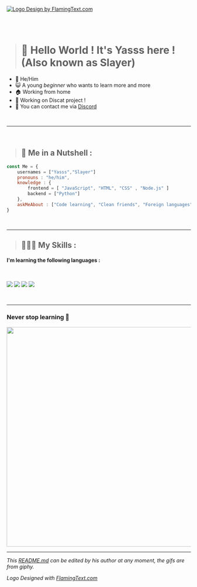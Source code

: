 <a target="_top" href="https://flamingtext.com/" ><img src="https://de21-engine.flamingtext.com/netfu/tmp28000/coollogo_com-13693190.png" alt="Logo Design by FlamingText.com" title="Logo Design by FlamingText.com"></a>
<br/>

<br>
<br />

> # 👋 **Hello World ! It's Yasss here !** (Also known as Slayer)

- 🕺   He/Him
- 😺  A young _beginner_ who wants to learn more and more
- 🏠  Working from home
- 🚀  Working on Discat project !
- 📣  You can contact me via [Discord](https://dsc.bio/yasss)

<br />

---
<br />

> ## 🤡 Me in a Nutshell :

```js
const Me = {
    usernames = ["Yasss","Slayer"]
    pronouns : "he/him",
    knowledge : {
        frontend = [ "JavaScript", "HTML", "CSS" , "Node.js" ]
        backend = ["Python"]
    },
    askMeAbout : ["Code learning", "Clean friends", "Foreign languages", "SkateBoard", "Science", "Cats 🐱"]
}
```    
<br />

***
> ## 👨🏻‍💻 My Skills :

#### I'm learning the following languages :

<br />

<img src="https://img.shields.io/badge/JavaScript-yellow?logo=JavaScript">  <img src="https://img.shields.io/badge/Python-green?logo=Python">  <img src="https://img.shields.io/badge/HTML-orange?logo=HTML5">  <img src="https://img.shields.io/badge/CSS-blue?logo=CSS3">

<br />

---

### **Never stop learning** 🤩
<img src="https://media.giphy.com/media/26his8ERHOSxKuWw8/giphy.gif" width="600px">
<br />

***

_This [README.md](https://github.com/SlayerOnGithub/SlayerOnGithub "Slayer's presentation") can be edited by his author at any moment, the gifs are from giphy._

_Logo Designed with <a href="https://flamingtext.com/" >FlamingText.com</a>_
